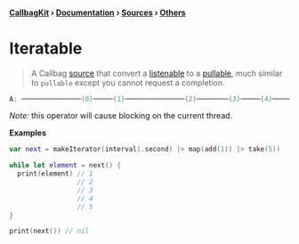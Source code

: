 #### [CallbagKit][Callbag] › [Documentation][Documentation] › [Sources][Sources] › [Others][Others]
# Iteratable
> A Callbag [source][Sources] that convert a [listenable][Sources] to a [pullable][Sources],
> much similar to `pullable` except you cannot request a completion.

```swift
A: ───────────────(0)─────(1)───────────────(2)────────(3)─────(4)──────>
```

*Note:* this operator will cause blocking on the current thread.

**Examples**

```swift
var next = makeIterator(interval(.second) |> map(add(1)) |> take(5))

while let element = next() {
  print(element) // 1
                 // 2
                 // 3
                 // 4
                 // 5
}

print(next()) // nil
```

[Callbag]: <../../../README.md> (Callbag)
[Documentation]: <../../README.md> (Documentation)
[Sources]: <../README.md> (Sources)
[Others]: <./README.md> (Others)
